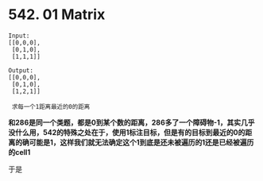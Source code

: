 # 542. 01 Matrix
```
Input:
[[0,0,0],
 [0,1,0],
 [1,1,1]]

Output:
[[0,0,0],
 [0,1,0],
 [1,2,1]]
 
 求每一个1距离最近的0的距离
 ```
 
 **和286是同一个类题，都是0到某个数的距离，286多了一个障碍物-1，其实几乎没什么用，542的特殊之处在于，使用1标注目标，但是有的目标到最近的0的距离的确可能是1，这样我们就无法确定这个1到底是还未被遍历的1还是已经被遍历的cell1**
 
 于是
 
